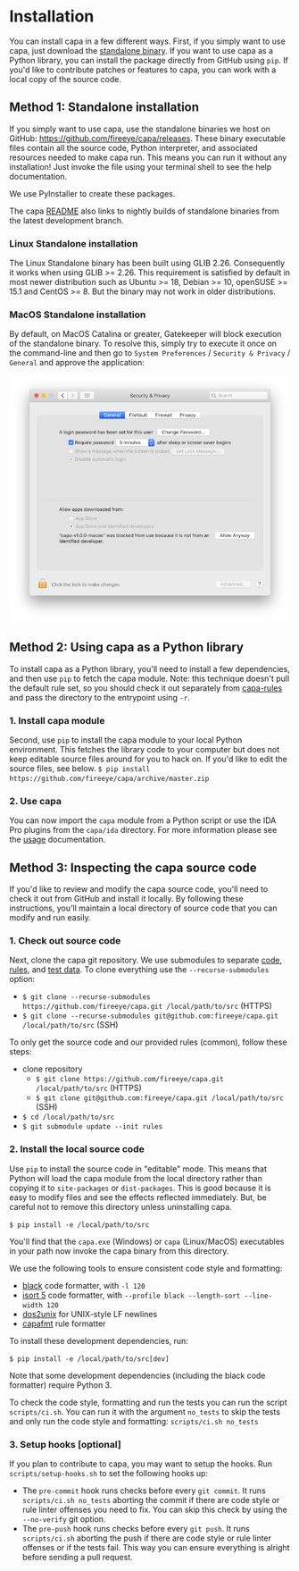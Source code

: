 # Installation
You can install capa in a few different ways. First, if you simply want to use capa, just download the [standalone binary](https://github.com/fireeye/capa/releases). If you want to use capa as a Python library, you can install the package directly from GitHub using `pip`. If you'd like to contribute patches or features to capa, you can work with a local copy of the source code.

## Method 1: Standalone installation
If you simply want to use capa, use the standalone binaries we host on GitHub: https://github.com/fireeye/capa/releases. These binary executable files contain all the source code, Python interpreter, and associated resources needed to make capa run. This means you can run it without any installation! Just invoke the file using your terminal shell to see the help documentation.

We use PyInstaller to create these packages.

The capa [README](../README.md#download) also links to nightly builds of standalone binaries from the latest development branch.

### Linux Standalone installation

The Linux Standalone binary has been built using GLIB 2.26.
Consequently it works when using GLIB >= 2.26.
This requirement is satisfied by default in most newer distribution such as Ubuntu >= 18, Debian >= 10, openSUSE >= 15.1 and CentOS >= 8.
But the binary may not work in older distributions.

### MacOS Standalone installation

By default, on MacOS Catalina or greater, Gatekeeper will block execution of the standalone binary. To resolve this, simply try to execute it once on the command-line and then go to `System Preferences` / `Security & Privacy` / `General` and approve the application:

![approve dialog](img/approve.png)

## Method 2: Using capa as a Python library
To install capa as a Python library, you'll need to install a few dependencies, and then use `pip` to fetch the capa module.
Note: this technique doesn't pull the default rule set, so you should check it out separately from [capa-rules](https://github.com/fireeye/capa-rules/) and pass the directory to the entrypoint using `-r`.

### 1. Install capa module
Second, use `pip` to install the capa module to your local Python environment. This fetches the library code to your computer but does not keep editable source files around for you to hack on. If you'd like to edit the source files, see below.
`$ pip install https://github.com/fireeye/capa/archive/master.zip`

### 2. Use capa
You can now import the `capa` module from a Python script or use the IDA Pro plugins from the `capa/ida` directory. For more information please see the [usage](usage.md) documentation.

## Method 3: Inspecting the capa source code
If you'd like to review and modify the capa source code, you'll need to check it out from GitHub and install it locally. By following these instructions, you'll maintain a local directory of source code that you can modify and run easily. 

### 1. Check out source code
Next, clone the capa git repository.
We use submodules to separate [code](https://github.com/fireeye/capa), [rules](https://github.com/fireeye/capa-rules), and [test data](https://github.com/fireeye/capa-testfiles).
To clone everything use the `--recurse-submodules` option:
- `$ git clone --recurse-submodules https://github.com/fireeye/capa.git /local/path/to/src` (HTTPS)
- `$ git clone --recurse-submodules git@github.com:fireeye/capa.git /local/path/to/src` (SSH)

To only get the source code and our provided rules (common), follow these steps:
- clone repository
  - `$ git clone https://github.com/fireeye/capa.git /local/path/to/src` (HTTPS)
  - `$ git clone git@github.com:fireeye/capa.git /local/path/to/src` (SSH)
- `$ cd /local/path/to/src`
- `$ git submodule update --init rules`

### 2. Install the local source code
Use `pip` to install the source code in "editable" mode. This means that Python will load the capa module from the local directory rather than copying it to `site-packages` or `dist-packages`. This is good because it is easy to modify files and see the effects reflected immediately. But, be careful not to remove this directory unless uninstalling capa.

`$ pip install -e /local/path/to/src`

You'll find that the `capa.exe` (Windows) or `capa` (Linux/MacOS) executables in your path now invoke the capa binary from this directory.

We use the following tools to ensure consistent code style and formatting:
  - [black](https://github.com/psf/black) code formatter, with `-l 120`
  - [isort 5](https://pypi.org/project/isort/) code formatter, with `--profile black --length-sort --line-width 120`
  - [dos2unix](https://linux.die.net/man/1/dos2unix) for UNIX-style LF newlines
  - [capafmt](https://github.com/fireeye/capa/blob/master/scripts/capafmt.py) rule formatter

To install these development dependencies, run:

`$ pip install -e /local/path/to/src[dev]`

Note that some development dependencies (including the black code formatter) require Python 3.

To check the code style, formatting and run the tests you can run the script `scripts/ci.sh`.
You can run it with the argument `no_tests` to skip the tests and only run the code style and formatting: `scripts/ci.sh no_tests`

### 3. Setup hooks [optional]

If you plan to contribute to capa, you may want to setup the hooks.
Run `scripts/setup-hooks.sh` to set the following hooks up:
- The `pre-commit` hook runs checks before every `git commit`.
  It runs `scripts/ci.sh no_tests` aborting the commit if there are code style or rule linter offenses you need to fix.
  You can skip this check by using the `--no-verify` git option.
- The `pre-push` hook runs checks before every `git push`.
  It runs `scripts/ci.sh` aborting the push if there are code style or rule linter offenses or if the tests fail.
  This way you can ensure everything is alright before sending a pull request.

